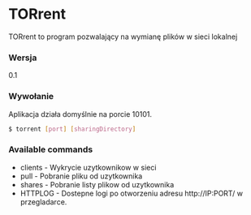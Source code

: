 # TORrent
TORrent to program pozwalający na wymianę plików w sieci lokalnej

### Wersja
0.1

### Wywołanie

Aplikacja działa domyślnie na porcie 10101.

```sh
$ torrent [port] [sharingDirectory]
```

### Available commands
* clients - Wykrycie uzytkownikow w sieci
* pull - Pobranie pliku od uzytkownika
* shares - Pobranie listy plikow od uzytkownika
* HTTPLOG - Dostepne logi po otworzeniu adresu http://IP:PORT/ w przegladarce.


